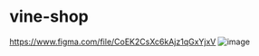 # vine-shop
https://www.figma.com/file/CoEK2CsXc6kAjz1qGxYjxV
![image](https://user-images.githubusercontent.com/95874838/188426354-f1fa81ba-18be-483f-9c67-15c3edaf0e17.png)

